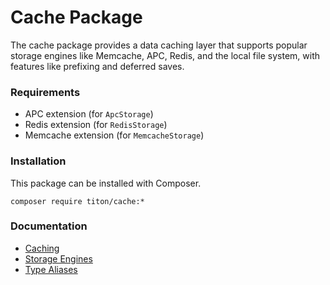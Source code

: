 # Cache Package #

The cache package provides a data caching layer that supports popular storage engines like Memcache, APC, Redis,
and the local file system, with features like prefixing and deferred saves.

### Requirements ###

* APC extension (for `ApcStorage`)
* Redis extension (for `RedisStorage`)
* Memcache extension (for `MemcacheStorage`)

### Installation ###

This package can be installed with Composer.

```shell
composer require titon/cache:*
```

### Documentation ###

* [Caching](usage.md)
* [Storage Engines](storages.md)
* [Type Aliases](types.md)